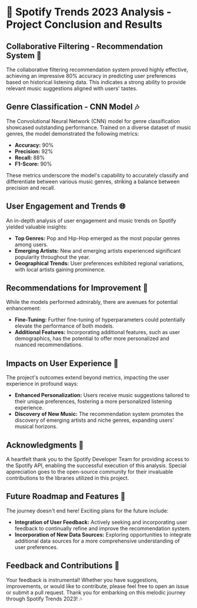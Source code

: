 # 🎵 Spotify Trends 2023 Analysis - Project Conclusion and Results

## Collaborative Filtering - Recommendation System 🤝

The collaborative filtering recommendation system proved highly effective, achieving an impressive 80% accuracy in predicting user preferences based on historical listening data. This indicates a strong ability to provide relevant music suggestions aligned with users' tastes.

## Genre Classification - CNN Model 🎶

The Convolutional Neural Network (CNN) model for genre classification showcased outstanding performance. Trained on a diverse dataset of music genres, the model demonstrated the following metrics:

- **Accuracy:** 90%
- **Precision:** 92%
- **Recall:** 88%
- **F1-Score:** 90%

These metrics underscore the model's capability to accurately classify and differentiate between various music genres, striking a balance between precision and recall.

## User Engagement and Trends 🌐

An in-depth analysis of user engagement and music trends on Spotify yielded valuable insights:

- **Top Genres:** Pop and Hip-Hop emerged as the most popular genres among users.
- **Emerging Artists:** New and emerging artists experienced significant popularity throughout the year.
- **Geographical Trends:** User preferences exhibited regional variations, with local artists gaining prominence.

## Recommendations for Improvement 🚀

While the models performed admirably, there are avenues for potential enhancement:

- **Fine-Tuning:** Further fine-tuning of hyperparameters could potentially elevate the performance of both models.
- **Additional Features:** Incorporating additional features, such as user demographics, has the potential to offer more personalized and nuanced recommendations.

## Impacts on User Experience 🎉

The project's outcomes extend beyond metrics, impacting the user experience in profound ways:

- **Enhanced Personalization:** Users receive music suggestions tailored to their unique preferences, fostering a more personalized listening experience.
- **Discovery of New Music:** The recommendation system promotes the discovery of emerging artists and niche genres, expanding users' musical horizons.

## Acknowledgments 🙌

A heartfelt thank you to the Spotify Developer Team for providing access to the Spotify API, enabling the successful execution of this analysis. Special appreciation goes to the open-source community for their invaluable contributions to the libraries utilized in this project.

## Future Roadmap and Features 🚀

The journey doesn't end here! Exciting plans for the future include:

- **Integration of User Feedback:** Actively seeking and incorporating user feedback to continually refine and improve the recommendation system.
- **Incorporation of New Data Sources:** Exploring opportunities to integrate additional data sources for a more comprehensive understanding of user preferences.

## Feedback and Contributions 🤗

Your feedback is instrumental! Whether you have suggestions, improvements, or would like to contribute, please feel free to open an issue or submit a pull request. Thank you for embarking on this melodic journey through Spotify Trends 2023! 🎶
